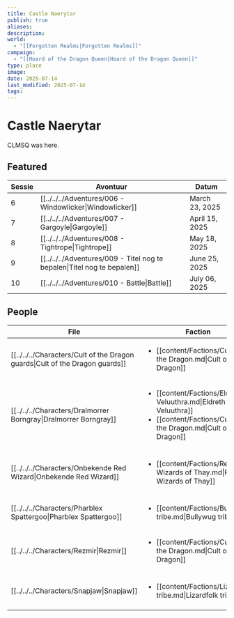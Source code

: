 ```yaml
---
title: Castle Naerytar
publish: true
aliases: 
description: 
world:
  - "[[Forgotten Realms|Forgotten Realms]]"
campaign:
  - "[[Hoard of the Dragon Queen|Hoard of the Dragon Queen]]"
type: place
image: 
date: 2025-07-14
last_modified: 2025-07-14
tags: 
---
```

# Castle Naerytar
CLMSQ was here.
## Featured
| Sessie | Avontuur                                                                   | Datum          |
| ------ | -------------------------------------------------------------------------- | -------------- |
| 6      | [[../../../Adventures/006 - Windowlicker\|Windowlicker]]                 | March 23, 2025 |
| 7      | [[../../../Adventures/007 - Gargoyle\|Gargoyle]]                         | April 15, 2025 |
| 8      | [[../../../Adventures/008 - Tightrope\|Tightrope]]                       | May 18, 2025   |
| 9      | [[../../../Adventures/009 - Titel nog te bepalen\|Titel nog te bepalen]] | June 25, 2025  |
| 10     | [[../../../Adventures/010 - Battle\|Battle]]                             | July 06, 2025  |

## People
| File                                                                           | Faction                                                                                                                                                 | Description                                   |
| ------------------------------------------------------------------------------ | ------------------------------------------------------------------------------------------------------------------------------------------------------- | --------------------------------------------- |
| [[../../../Characters/Cult of the Dragon guards\|Cult of the Dragon guards]] | <ul><li>[[content/Factions/Cult of the Dragon.md\|Cult of the Dragon]]</li></ul>                                                                       | \-                                            |
| [[../../../Characters/Dralmorrer Borngray\|Dralmorrer Borngray]]             | <ul><li>[[content/Factions/Eldreth Veluuthra.md\|Eldreth Veluuthra]]</li><li>[[content/Factions/Cult of the Dragon.md\|Cult of the Dragon]]</li></ul> | Caretaker of Castle Naerytar                  |
| [[../../../Characters/Onbekende Red Wizard\|Onbekende Red Wizard]]           | <ul><li>[[content/Factions/Red Wizards of Thay.md\|Red Wizards of Thay]]</li></ul>                                                                     | Red wizard werkt samen met Cult of the Dragon |
| [[../../../Characters/Pharblex Spattergoo\|Pharblex Spattergoo]]             | <ul><li>[[content/Factions/Bullywug tribe.md\|Bullywug tribe]]</li></ul>                                                                               | Chief of Bullywug tribe                       |
| [[../../../Characters/Rezmir\|Rezmir]]                                       | <ul><li>[[content/Factions/Cult of the Dragon.md\|Cult of the Dragon]]</li></ul>                                                                       | Cult of the Dragon leader                     |
| [[../../../Characters/Snapjaw\|Snapjaw]]                                     | <ul><li>[[content/Factions/Lizardfolk tribe.md\|Lizardfolk tribe]]</li></ul>                                                                           | Future chief of the Lizardmen tribe           |

